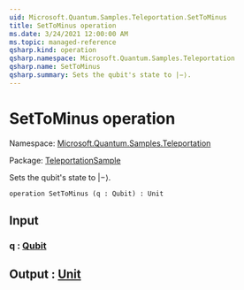 ```yaml
---
uid: Microsoft.Quantum.Samples.Teleportation.SetToMinus
title: SetToMinus operation
ms.date: 3/24/2021 12:00:00 AM
ms.topic: managed-reference
qsharp.kind: operation
qsharp.namespace: Microsoft.Quantum.Samples.Teleportation
qsharp.name: SetToMinus
qsharp.summary: Sets the qubit's state to |−⟩.
---
```


# SetToMinus operation

Namespace: [Microsoft.Quantum.Samples.Teleportation](xref:Microsoft.Quantum.Samples.Teleportation)

Package: [TeleportationSample](https://nuget.org/packages/TeleportationSample)


Sets the qubit's state to |−⟩.

```qsharp
operation SetToMinus (q : Qubit) : Unit
```


## Input

### q : [Qubit](xref:microsoft.quantum.lang-ref.qubit)





## Output : [Unit](xref:microsoft.quantum.lang-ref.unit)

